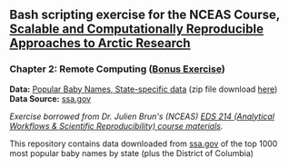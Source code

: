 ## Bash scripting exercise for the NCEAS Course, [Scalable and Computationally Reproducible Approaches to Arctic Research](https://learning.nceas.ucsb.edu/2022-09-arctic/)
### Chapter 2: Remote Computing ([Bonus Exercise](https://learning.nceas.ucsb.edu/2022-09-arctic/sections/02-remote-computing.html#bonus-exercise-automate-processes-with-a-bash-script))

**Data:** [Popular Baby Names, State-specific data](https://www.ssa.gov/oact/babynames/limits.html) (zip file download [here](https://www.ssa.gov/oact/babynames/state/namesbystate.zip))  
**Data Source:** [ssa.gov](https://www.ssa.gov/)

*Exercise borrowed from Dr. Julien Brun's (NCEAS) [EDS 214 (Analytical Workflows & Scientific Reproducibility) course materials](https://github.com/brunj7/EDS-214-analytical-workflows).*

This repository contains data downloaded from [ssa.gov](https://www.ssa.gov/) of the top 1000 most popular baby names by state (plus the District of Columbia)

